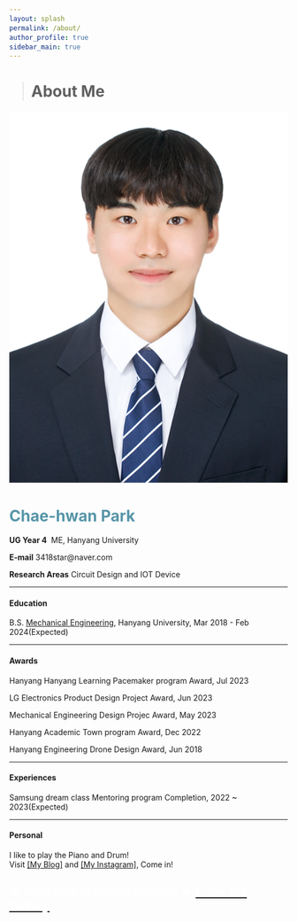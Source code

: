 ```yaml
---
layout: splash
permalink: /about/
author_profile: true
sidebar_main: true
---
```

> # About Me
<html>
<head>
    <title>My Profile</title>
    <link rel="stylesheet" href="style.css">
</head>
<body>
    <div class="profile-container">
        <div class="profile-image-container">
            <img src="./../images/about/profile.jpg" alt="Profile Picture" class="profile-image">
        </div>
        <div class="profile-info">
            <p><h1 style="color: #5695A8;">Chae-hwan Park</h1></p>
            <p><strong>UG Year 4</strong>&nbsp;&nbsp;ME, Hanyang University</p>
            <p><strong>E-mail</strong> 3418star@naver.com</p>
            <p><strong>Research Areas</strong> Circuit Design and IOT Device</p>
            <!-- 기타 추가 정보 입력 -->
        </div>
    </div>
</body>
</html>


---

#### Education
B.S. [Mechanical Engineering](http://me.hanyang.ac.kr/), Hanyang University, Mar 2018 - Feb 2024(Expected)

---

#### Awards 

Hanyang Hanyang Learning Pacemaker program Award, Jul 2023

LG Electronics Product Design Project Award, Jun 2023

Mechanical Engineering Design Projec Award, May 2023 

Hanyang Academic Town program Award, Dec 2022

Hanyang Engineering Drone Design Award, Jun 2018 

---

#### Experiences
Samsung dream class Mentoring program Completion, 2022 ~ 2023(Expected)

---

#### Personal
I like to play the Piano and  Drum!
<br>Visit [[My Blog]](https://blog.naver.com/ordlike) and [[My Instagram]](https://instagram.com/chae_wanny?igshid=ZDc4ODBmN[jlmNQ==]), Come in!
<br>

<font color="white">★ Welcome to Secret Gallery! ★  <a href="/secret"><font color="white">Enter the Gallary</font></a></font>
---
